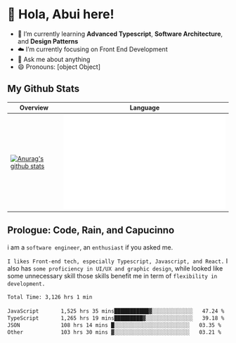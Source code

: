 # 👋 Hola, Abui here!

- 🌱 I’m currently learning **Advanced Typescript**, **Software Architecture**, and **Design Patterns**
- ☁️ I’m currently focusing on Front End Development
- 💬 Ask me about anything
- 😄 Pronouns: [object Object]

## My Github Stats

| Overview | Language |
| --- | --- |
|[![Anurag's github stats](https://github-readme-stats.vercel.app/api?username=abui-am&count_private=true)](https://github.com/anuraghazra/github-readme-stats)|![Language](https://raw.githubusercontent.com/abui-am/stats/c6455f656dfce7acd3951e5ec5b25d72af0b2ee3/generated/languages.svg)|

## Prologue: Code, Rain, and Capucinno
i am a `software engineer`, an `enthusiast` if you asked me. 

`I likes Front-end tech, especially Typescript, Javascript, and React.` I also has `some proficiency in UI/UX and graphic design`, while looked like some unnecessary skill those skills benefit me in term of `flexibility in development.`


<!--START_SECTION:waka-->

```text
Total Time: 3,126 hrs 1 min

JavaScript       1,525 hrs 35 mins███████████▓░░░░░░░░░░░░░   47.24 %
TypeScript       1,265 hrs 19 mins█████████▓░░░░░░░░░░░░░░░   39.18 %
JSON             108 hrs 14 mins █░░░░░░░░░░░░░░░░░░░░░░░░   03.35 %
Other            103 hrs 30 mins ▓░░░░░░░░░░░░░░░░░░░░░░░░   03.21 %
```

<!--END_SECTION:waka-->
